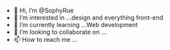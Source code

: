 - 👋 Hi, I’m @SophyRue
- 👀 I’m interested in ...design and everything front-end
- 🌱 I’m currently learning ...Web development 
- 💞️ I’m looking to collaborate on ...
- 📫 How to reach me ...

<!---
SophyRue/SophyRue is a ✨ special ✨ repository because its `README.md` (this file) appears on your GitHub profile.
You can click the Preview link to take a look at your changes.
--->
